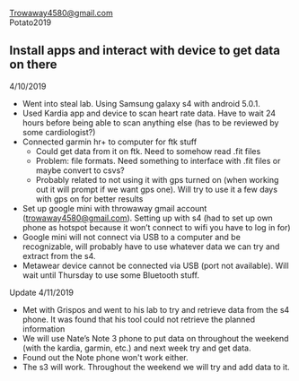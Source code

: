 Trowaway4580@gmail.com  
Potato2019

Install apps and interact with device to get data on there
-------------------------------------------------------

4/10/2019
* Went into steal lab. Using Samsung galaxy s4 with android 5.0.1.
* Used Kardia app and device to scan heart rate data. Have to wait 24 hours before being able to scan anything else (has to be reviewed by some cardiologist?)
* Connected garmin hr+ to computer for ftk stuff
    * Could get data from it on ftk. Need to somehow read .fit files
    * Problem: file formats. Need something to interface with .fit files or maybe convert to csvs?
    * Probably related to not using it with gps turned on (when working out it will prompt if we want gps one). Will try to use it a few days with gps on for better results 
* Set up google mini with throwaway gmail account (trowaway4580@gmail.com). Setting up with s4 (had to set up own phone as hotspot because it won’t connect to wifi you have to log in for)
* Google mini will not connect via USB to a computer and be recognizable, will probably have to use whatever data we can try and extract from the s4. 
* Metawear device cannot be connected via USB (port not available). Will wait until Thursday to use some Bluetooth stuff.

Update 4/11/2019
* Met with Grispos and went to his lab to try and retrieve data from the s4 phone. It was found that his tool could not retrieve the planned information
* We will use Nate’s Note 3 phone to put data on throughout the weekend (with the kardia, garmin, etc.) and next week try and get data. 
* Found out the Note phone won't work either. 
* The s3 will work. Throughout the weekend we will try and add data to it. 
